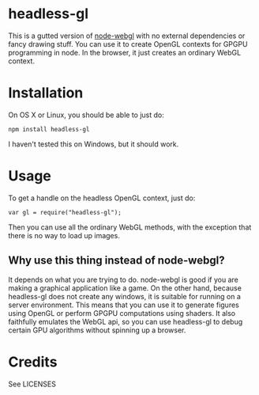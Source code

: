 headless-gl
===========
This is a gutted version of [node-webgl](https://github.com/mikeseven/node-webgl) with no external dependencies or fancy drawing stuff.  You can use it to create OpenGL contexts for GPGPU programming in node.  In the browser, it just creates an ordinary WebGL context.


Installation
============
On OS X or Linux, you should be able to just do:

    npm install headless-gl
    
I haven't tested this on Windows, but it should work.

Usage
=====
To get a handle on the headless OpenGL context, just do:

    var gl = require("headless-gl");

Then you can use all the ordinary WebGL methods, with the exception that there is no way to load up images.



Why use this thing instead of node-webgl?
-----------------------------------------
It depends on what you are trying to do.  node-webgl is good if you are making a graphical application like a game.  On the other hand, because headless-gl does not create any windows, it is suitable for running on a server environment.  This means that you can use it to generate figures using OpenGL or perform GPGPU computations using shaders.  It also faithfully emulates the WebGL api, so you can use headless-gl to debug certain GPU algorithms without spinning up a browser.


Credits
=======
See LICENSES
